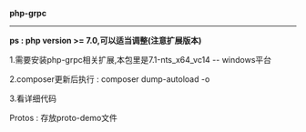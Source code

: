 **php-grpc**

****

**ps : php version >= 7.0,可以适当调整(注意扩展版本)**

1.需要安装php-grpc相关扩展,本包里是7.1-nts_x64_vc14  --  windows平台

2.composer更新后执行 :  composer dump-autoload -o

3.看详细代码

Protos : 存放proto-demo文件